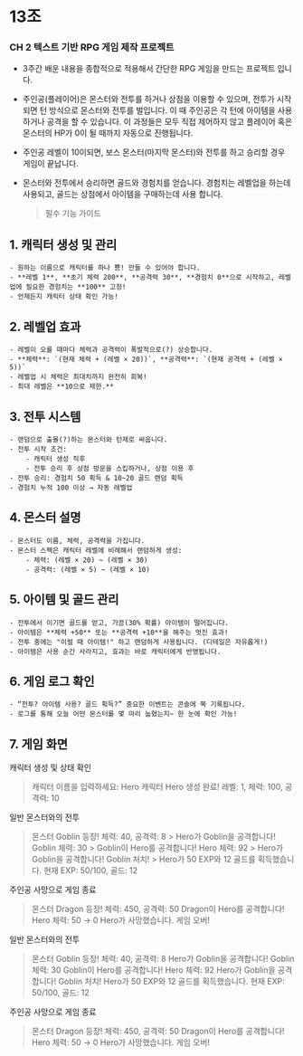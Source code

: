 # 13조 
### CH 2 텍스트 기반 RPG 게임 제작 프로젝트
- 3주간 배운 내용을 종합적으로 적용해서 간단한 RPG 게임을 만드는 프로젝트 입니다.
- 주인공(플레이어)은 몬스터와 전투를 하거나 상점을 이용할 수 있으며, 전투가 시작되면 턴 방식으로 몬스터와 전투를 벌입니다. 이 때 주인공은 각 턴에 아이템을 사용하거나 공격을 할 수 있습니다. 이 과정들은 모두 직접 제어하지 않고 플레이어 혹은 몬스터의 HP가 0이 될 때까지 자동으로 진행됩니다.
- 주인공 레벨이 10이되면, 보스 몬스터(마지막 몬스터)와 전투를 하고 승리할 경우 게임이 끝납니다.
- 몬스터와 전투에서 승리하면 골드와 경험치를 얻습니다. 경험치는 레벨업을 하는데 사용되고, 골드는 상점에서 아이템을 구매하는데 사용 합니다.


  > 필수 기능 가이드

## 1. **캐릭터 생성 및 관리**
    - 원하는 이름으로 캐릭터를 하나 뿅! 만들 수 있어야 합니다.
    - **레벨 1**, **초기 체력 200**, **공격력 30**, **경험치 0**으로 시작하고, 레벨업에 필요한 경험치는 **100** 고정!
    - 언제든지 캐릭터 상태 확인 가능!

## 2. **레벨업 효과**
    - 레벨이 오를 때마다 체력과 공격력이 폭발적으로(?) 상승합니다.
    - **체력**: `(현재 체력 + (레벨 × 20))`, **공격력**: `(현재 공격력 + (레벨 × 5))`
    - 레벨업 시 체력은 최대치까지 완전히 회복!
    - 최대 레벨은 **10으로 제한.**

## 3. **전투 시스템**
    - 랜덤으로 출몰(?)하는 몬스터와 턴제로 싸웁니다.
    - 전투 시작 조건:
        - 캐릭터 생성 직후
        - 전투 승리 후 상점 방문을 스킵하거나, 상점 이용 후
    - 전투 승리: 경험치 50 획득 & 10~20 골드 랜덤 획득
    - 경험치 누적 100 이상 → 자동 레벨업

## 4. **몬스터 설명**
    - 몬스터도 이름, 체력, 공격력을 가집니다.
    - 몬스터 스펙은 캐릭터 레벨에 비례해서 랜덤하게 생성:
        - 체력: (레벨 × 20) ~ (레벨 × 30)
        - 공격력: (레벨 × 5) ~ (레벨 × 10)

## 5. **아이템 및 골드 관리**
    - 전투에서 이기면 골드를 얻고, 가끔(30% 확률) 아이템이 떨어집니다.
    - 아이템은 **체력 +50** 또는 **공격력 +10**을 해주는 멋진 효과!
    - 전투 중에는 "이럴 때 아이템!" 하고 랜덤하게 사용됩니다. (디테일은 자유롭게!)
    - 아이템은 사용 순간 사라지고, 효과는 바로 캐릭터에게 반영됩니다.

## 6. **게임 로그 확인**
    - “전투? 아이템 사용? 골드 획득?” 중요한 이벤트는 콘솔에 쭉 기록됩니다.
    - 로그를 통해 오늘 어떤 몬스터를 몇 마리 눕혔는지~ 한 눈에 확인 가능!

## 7. **게임 화면**    
캐릭터 생성 및 상태 확인
        
   > 캐릭터 이름을 입력하세요: Hero
   > 캐릭터 Hero 생성 완료! 레벨: 1, 체력: 100, 공격력: 10
        
일반 몬스터와의 전투
        
   > 몬스터 Goblin 등장! 체력: 40, 공격력: 8
        > Hero가 Goblin을 공격합니다! Goblin 체력: 30
        > Goblin이 Hero를 공격합니다! Hero 체력: 92
        > Hero가 Goblin을 공격합니다! Goblin 처치!
        > Hero가 50 EXP와 12 골드를 획득했습니다. 현재 EXP: 50/100, 골드: 12
        
   주인공 사망으로 게임 종료
        
   > 몬스터 Dragon 등장! 체력: 450, 공격력: 50
        Dragon이 Hero를 공격합니다! Hero 체력: 50 → 0
        Hero가 사망했습니다. 게임 오버!
        

   
  
   일반 몬스터와의 전투
        
   > 몬스터 Goblin 등장! 체력: 40, 공격력: 8
        Hero가 Goblin을 공격합니다! Goblin 체력: 30
        Goblin이 Hero를 공격합니다! Hero 체력: 92
        Hero가 Goblin을 공격합니다! Goblin 처치!
        Hero가 50 EXP와 12 골드를 획득했습니다. 현재 EXP: 50/100, 골드: 12
        
  주인공 사망으로 게임 종료
        
   > 몬스터 Dragon 등장! 체력: 450, 공격력: 50
        Dragon이 Hero를 공격합니다! Hero 체력: 50 → 0
        Hero가 사망했습니다. 게임 오버!
        
